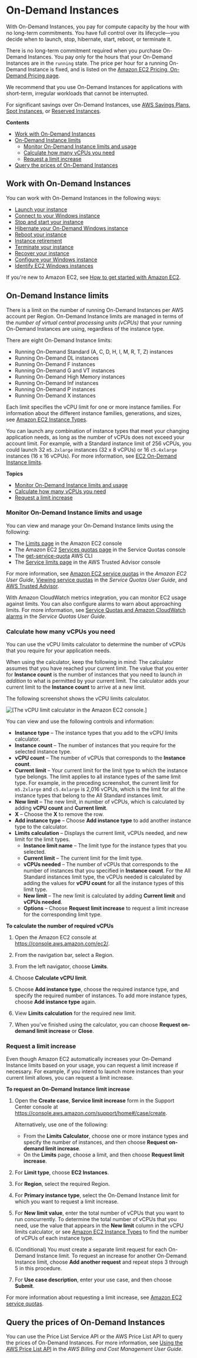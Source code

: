 # On\-Demand Instances<a name="ec2-on-demand-instances"></a>

With On\-Demand Instances, you pay for compute capacity by the hour with no long\-term commitments\. You have full control over its lifecycle—you decide when to launch, stop, hibernate, start, reboot, or terminate it\.

There is no long\-term commitment required when you purchase On\-Demand Instances\. You pay only for the hours that your On\-Demand Instances are in the `running` state\. The price per hour for a running On\-Demand Instance is fixed, and is listed on the [Amazon EC2 Pricing, On\-Demand Pricing page](http://aws.amazon.com/ec2/pricing/on-demand/)\.

We recommend that you use On\-Demand Instances for applications with short\-term, irregular workloads that cannot be interrupted\.

For significant savings over On\-Demand Instances, use [AWS Savings Plans](http://aws.amazon.com/savingsplans/), [Spot Instances](using-spot-instances.md), or [Reserved Instances](ec2-reserved-instances.md)\.

**Contents**
+ [Work with On\-Demand Instances](#working-with-on-demand-instances)
+ [On\-Demand Instance limits](#ec2-on-demand-instances-limits)
  + [Monitor On\-Demand Instance limits and usage](#monitoring-on-demand-limits)
  + [Calculate how many vCPUs you need](#vcpu-limits-calculator)
  + [Request a limit increase](#vcpu-limits-request-increase)
+ [Query the prices of On\-Demand Instances](#query-aws-price-list)

## Work with On\-Demand Instances<a name="working-with-on-demand-instances"></a>

You can work with On\-Demand Instances in the following ways:
+ [Launch your instance](LaunchingAndUsingInstances.md)
+ [Connect to your Windows instance](connecting_to_windows_instance.md)
+ [Stop and start your instance](Stop_Start.md)
+ [Hibernate your On\-Demand Windows instance](Hibernate.md)
+ [Reboot your instance](ec2-instance-reboot.md)
+ [Instance retirement](instance-retirement.md)
+ [Terminate your instance](terminating-instances.md)
+ [Recover your instance](ec2-instance-recover.md)
+ [Configure your Windows instance](ec2-windows-instances.md)
+ [Identify EC2 Windows instances](identify_ec2_instances.md)

If you're new to Amazon EC2, see [How to get started with Amazon EC2](concepts.md#how-to-get-started)\.

## On\-Demand Instance limits<a name="ec2-on-demand-instances-limits"></a>

There is a limit on the number of running On\-Demand Instances per AWS account per Region\. On\-Demand Instance limits are managed in terms of the *number of virtual central processing units \(vCPUs\)* that your running On\-Demand Instances are using, regardless of the instance type\.

There are eight On\-Demand Instance limits:
+ Running On\-Demand Standard \(A, C, D, H, I, M, R, T, Z\) instances
+ Running On\-Demand DL instances
+ Running On\-Demand F instances
+ Running On\-Demand G and VT instances
+ Running On\-Demand High Memory instances
+ Running On\-Demand Inf instances
+ Running On\-Demand P instances
+ Running On\-Demand X instances

Each limit specifies the vCPU limit for one or more instance families\. For information about the different instance families, generations, and sizes, see [Amazon EC2 Instance Types](http://aws.amazon.com/ec2/instance-types/)\.

You can launch any combination of instance types that meet your changing application needs, as long as the number of vCPUs does not exceed your account limit\. For example, with a Standard instance limit of 256 vCPUs, you could launch 32 `m5.2xlarge` instances \(32 x 8 vCPUs\) or 16 `c5.4xlarge` instances \(16 x 16 vCPUs\)\. For more information, see [EC2 On\-Demand Instance limits](http://aws.amazon.com/ec2/faqs/#EC2_On-Demand_Instance_limits)\.

**Topics**
+ [Monitor On\-Demand Instance limits and usage](#monitoring-on-demand-limits)
+ [Calculate how many vCPUs you need](#vcpu-limits-calculator)
+ [Request a limit increase](#vcpu-limits-request-increase)

### Monitor On\-Demand Instance limits and usage<a name="monitoring-on-demand-limits"></a>

You can view and manage your On\-Demand Instance limits using the following:
+ The [Limits page](https://console.aws.amazon.com/ec2/#Limits) in the Amazon EC2 console
+ The Amazon EC2 [Services quotas page](https://console.aws.amazon.com/servicequotas/#!/services/ec2/quotas) in the Service Quotas console
+ The [get\-service\-quota](https://docs.aws.amazon.com/cli/latest/reference/service-quotas/get-service-quota.html) AWS CLI
+ The [Service limits page](https://console.aws.amazon.com/trustedadvisor/home?#/category/service-limits) in the AWS Trusted Advisor console

For more information, see [Amazon EC2 service quotas](ec2-resource-limits.md) in the *Amazon EC2 User Guide*, [Viewing service quotas](https://docs.aws.amazon.com/servicequotas/latest/userguide/gs-request-quota.html) in the *Service Quotas User Guide*, and [AWS Trusted Advisor](http://aws.amazon.com/premiumsupport/technology/trusted-advisor/)\.

With Amazon CloudWatch metrics integration, you can monitor EC2 usage against limits\. You can also configure alarms to warn about approaching limits\. For more information, see [Service Quotas and Amazon CloudWatch alarms](https://docs.aws.amazon.com/servicequotas/latest/userguide/configure-cloudwatch.html) in the *Service Quotas User Guide*\.

### Calculate how many vCPUs you need<a name="vcpu-limits-calculator"></a>

You can use the vCPU limits calculator to determine the number of vCPUs that you require for your application needs\.

When using the calculator, keep the following in mind: The calculator assumes that you have reached your current limit\. The value that you enter for **Instance count** is the number of instances that you need to launch *in addition* to what is permitted by your current limit\. The calculator adds your current limit to the **Instance count** to arrive at a new limit\.

The following screenshot shows the vCPU limits calculator\.

![\[The vCPU limit calculator in the Amazon EC2 console.\]](http://docs.aws.amazon.com/AWSEC2/latest/WindowsGuide/images/vCPU-limit-calculator.png)

You can view and use the following controls and information:
+ **Instance type** – The instance types that you add to the vCPU limits calculator\.
+ **Instance count** – The number of instances that you require for the selected instance type\.
+ **vCPU count** – The number of vCPUs that corresponds to the **Instance count**\.
+ **Current limit** – Your current limit for the limit type to which the instance type belongs\. The limit applies to all instance types of the same limit type\. For example, in the preceding screenshot, the current limit for `m5.2xlarge` and `c5.4xlarge` is 2,016 vCPUs, which is the limit for all the instance types that belong to the All Standard instances limit\.
+ **New limit** – The new limit, in number of vCPUs, which is calculated by adding **vCPU count** and **Current limit**\.
+ **X** – Choose the **X** to remove the row\.
+ **Add instance type** – Choose **Add instance type** to add another instance type to the calculator\.
+ **Limits calculation** – Displays the current limit, vCPUs needed, and new limit for the limit types\.
  + **Instance limit name** – The limit type for the instance types that you selected\.
  + **Current limit** – The current limit for the limit type\.
  + **vCPUs needed** – The number of vCPUs that corresponds to the number of instances that you specified in **Instance count**\. For the All Standard instances limit type, the vCPUs needed is calculated by adding the values for **vCPU count** for all the instance types of this limit type\.
  + **New limit** – The new limit is calculated by adding **Current limit** and **vCPUs needed**\.
  + **Options** – Choose **Request limit increase** to request a limit increase for the corresponding limit type\.

**To calculate the number of required vCPUs**

1. Open the Amazon EC2 console at [https://console\.aws\.amazon\.com/ec2/](https://console.aws.amazon.com/ec2/)\.

1. From the navigation bar, select a Region\.

1. From the left navigator, choose **Limits**\.

1. Choose **Calculate vCPU limit**\.

1. Choose **Add instance type**, choose the required instance type, and specify the required number of instances\. To add more instance types, choose **Add instance type** again\.

1. View **Limits calculation** for the required new limit\.

1. When you've finished using the calculator, you can choose **Request on\-demand limit increase** or **Close**\.

### Request a limit increase<a name="vcpu-limits-request-increase"></a>

Even though Amazon EC2 automatically increases your On\-Demand Instance limits based on your usage, you can request a limit increase if necessary\. For example, if you intend to launch more instances than your current limit allows, you can request a limit increase\.

**To request an On\-Demand Instance limit increase**

1. Open the **Create case**, **Service limit increase** form in the Support Center console at [https://console\.aws\.amazon\.com/support/home\#/case/create](https://console.aws.amazon.com/support/home#/case/create?issueType=service-limit-increase&limitType=service-code-ec2-spot-instances)\.

   Alternatively, use one of the following:
   + From the **Limits Calculator**, choose one or more instance types and specify the number of instances, and then choose **Request on\-demand limit increase**\.
   + On the **Limits** page, choose a limit, and then choose **Request limit increase**\.

1. For **Limit type**, choose **EC2 Instances**\.

1. For **Region**, select the required Region\.

1. For **Primary instance type**, select the On\-Demand Instance limit for which you want to request a limit increase\.

1. For **New limit value**, enter the total number of vCPUs that you want to run concurrently\. To determine the total number of vCPUs that you need, use the value that appears in the **New limit** column in the vCPU limits calculator, or see [Amazon EC2 Instance Types](http://aws.amazon.com/ec2/instance-types/) to find the number of vCPUs of each instance type\.

1. \(Conditional\) You must create a separate limit request for each On\-Demand Instance limit\. To request an increase for another On\-Demand Instance limit, choose **Add another request** and repeat steps 3 through 5 in this procedure\.

1. For **Use case description**, enter your use case, and then choose **Submit**\.

For more information about requesting a limit increase, see [Amazon EC2 service quotas](ec2-resource-limits.md)\.

## Query the prices of On\-Demand Instances<a name="query-aws-price-list"></a>

You can use the Price List Service API or the AWS Price List API to query the prices of On\-Demand Instances\. For more information, see [Using the AWS Price List API](https://docs.aws.amazon.com/awsaccountbilling/latest/aboutv2/price-changes.html) in the *AWS Billing and Cost Management User Guide*\.